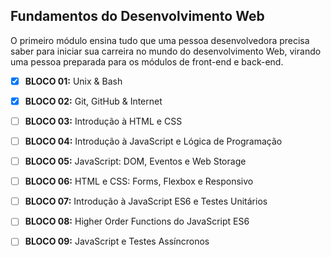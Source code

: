 ## Fundamentos do Desenvolvimento Web

O primeiro módulo ensina tudo que uma pessoa desenvolvedora precisa saber para iniciar sua carreira no mundo do desenvolvimento Web, virando uma pessoa preparada para os módulos de front-end e back-end. 

- [x] **BLOCO 01:** Unix & Bash

- [x] **BLOCO 02:** Git, GitHub & Internet

- [ ] **BLOCO 03:** Introdução à HTML e CSS

- [ ] **BLOCO 04:** Introdução à JavaScript e Lógica de Programação

- [ ] **BLOCO 05:** JavaScript: DOM, Eventos e Web Storage

- [ ] **BLOCO 06:** HTML e CSS: Forms, Flexbox e Responsivo

- [ ] **BLOCO 07:** Introdução à JavaScript ES6 e Testes Unitários

- [ ] **BLOCO 08:** Higher Order Functions do JavaScript ES6

- [ ] **BLOCO 09:** JavaScript e Testes Assíncronos


